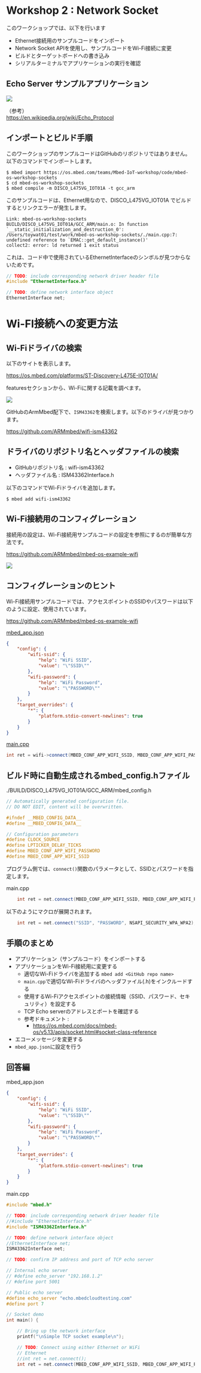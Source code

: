 # Workshop 2 : Network Socket

このワークショップでは、以下を行います

* Ethernet接続用のサンプルコードをインポート
* Network Socket APIを使用し、サンプルコードをWi-Fi接続に変更
* ビルドとターゲットボードへの書き込み
* シリアルターミナルでアプリケーションの実行を確認

## Echo Server サンプルアプリケーション

![](./pict/echoserver.png)

（参考）  
https://en.wikipedia.org/wiki/Echo_Protocol

## インポートとビルド手順

このワークショップのサンプルコードはGitHubのリポジトリではありません。以下のコマンドでインポートします。

```
$ mbed import https://os.mbed.com/teams/Mbed-IoT-workshop/code/mbed-os-workshop-sockets
$ cd mbed-os-workshop-sockets
$ mbed compile -m DISCO_L475VG_IOT01A -t gcc_arm
```

このサンプルコードは、Ethernet用なので、DISCO_L475VG_IOT01A でビルドするとリンクエラーが発生します。

```
Link: mbed-os-workshop-sockets
BUILD/DISCO_L475VG_IOT01A/GCC_ARM/main.o: In function `__static_initialization_and_destruction_0':
/Users/toywat01/test/work/mbed-os-workshop-sockets/./main.cpp:7: undefined reference to `EMAC::get_default_instance()'
collect2: error: ld returned 1 exit status
```
これは、コード中で使用されているEthernetInterfaceのシンボルが見つからないためです。

```cpp
// TODO: include corresponding network driver header file
#include "EthernetInterface.h"

// TODO: define network interface object
EthernetInterface net;
```

# Wi-FI接続への変更方法

## Wi-Fiドライバの検索

以下のサイトを表示します。  

https://os.mbed.com/platforms/ST-Discovery-L475E-IOT01A/

featuresセクションから、Wi-Fiに関する記載を調べます。

![](./pict/wifi.png)

GitHubのArmMbed配下で、`ISM43362`を検索します。以下のドライバが見つかります。

https://github.com/ARMmbed/wifi-ism43362

## ドライバのリポジトリ名とヘッダファイルの検索

* GitHubリポジトリ名 : wifi-ism43362
* ヘッダファイル名 : ISM43362Interface.h

以下のコマンドでWi-Fiドライバを追加します。

```
$ mbed add wifi-ism43362
```

## Wi-Fi接続用のコンフィグレーション

接続用の設定は、Wi-Fi接続用サンプルコードの設定を参照にするのが簡単な方法です。

https://github.com/ARMmbed/mbed-os-example-wifi

![](./pict/wifi_config.png)

## コンフィグレーションのヒント
Wi-Fi接続用サンプルコードでは、アクセスポイントのSSIDやパスワードは以下のように設定、使用されています。

https://github.com/ARMmbed/mbed-os-example-wifi

[mbed_app.json](https://github.com/ARMmbed/mbed-os-example-wifi/blob/700c55a8af59adc649626a903328830b48aa0b4f/mbed_app.json#L1-L17)

```json
{
    "config": {
        "wifi-ssid": {
            "help": "WiFi SSID",
            "value": "\"SSID\""
        },
        "wifi-password": {
            "help": "WiFi Password",
            "value": "\"PASSWORD\""
        }
    },
    "target_overrides": {
        "*": {
            "platform.stdio-convert-newlines": true
        }
    }
}
```

[main.cpp](https://github.com/ARMmbed/mbed-os-example-wifi/blob/700c55a8af59adc649626a903328830b48aa0b4f/main.cpp#L96)

```cpp
int ret = wifi->connect(MBED_CONF_APP_WIFI_SSID, MBED_CONF_APP_WIFI_PASSWORD, NSAPI_SECURITY_WPA_WPA2);
```

## ビルド時に自動生成されるmbed_config.hファイル

./BUILD/DISCO_L475VG_IOT01A/GCC_ARM/mbed_config.h

```cpp
// Automatically generated configuration file.
// DO NOT EDIT, content will be overwritten.

#ifndef __MBED_CONFIG_DATA__
#define __MBED_CONFIG_DATA__

// Configuration parameters
#define CLOCK_SOURCE                                                          USE_PLL_MSI                                                                                      // set by target:DISCO_L475VG_IOT01A
#define LPTICKER_DELAY_TICKS                                                  1                                                                                                // set by target:FAMILY_STM32
#define MBED_CONF_APP_WIFI_PASSWORD                                           "PASSWORD"                                                                                       // set by application
#define MBED_CONF_APP_WIFI_SSID                                               "SSID"                                                                                           // set by application
```

プログラム側では、`connect()`関数のパラメータとして、SSIDとパスワードを指定します。

main.cpp

```cpp
    int ret = net.connect(MBED_CONF_APP_WIFI_SSID, MBED_CONF_APP_WIFI_PASSWORD, NSAPI_SECURITY_WPA_WPA2);
```
以下のようにマクロが展開されます。

```cpp
    int ret = net.connect("SSID", "PASSWORD", NSAPI_SECURITY_WPA_WPA2);
```

## 手順のまとめ

* アプリケーション（サンプルコード）をインポートする
* アプリケーションをWi-Fi接続用に変更する
  * 適切なWi-Fiドライバを追加する `mbed add <GitHub repo name>`
  * `main.cpp`で適切なWi-Fiドライバのヘッダファイル(.h)をインクルードする
  * 使用するWi-Fiアクセスポイントの接続情報（SSID、パスワード、セキュリティ）を設定する
  * TCP Echo serverのアドレスとポートを確認する
  * 参考ドキュメント : 
    * https://os.mbed.com/docs/mbed-os/v5.13/apis/socket.html#socket-class-reference
* エコーメッセージを変更する
* `mbed_app.json`に設定を行う

## 回答編

mbed_app.json

```json
{
    "config": {
        "wifi-ssid": {
            "help": "WiFi SSID",
            "value": "\"SSID\""
        },
        "wifi-password": {
            "help": "WiFi Password",
            "value": "\"PASSWORD\""
        }
    },
    "target_overrides": {
        "*": {
            "platform.stdio-convert-newlines": true
        }
    }
}
```

main.cpp

```cpp
#include "mbed.h"

// TODO: include corresponding network driver header file
//#include "EthernetInterface.h"
#include "ISM43362Interface.h"

// TODO: define network interface object
//EthernetInterface net;
ISM43362Interface net;

// TODO: confirm IP address and port of TCP echo server

// Internal echo server
// #define echo_server "192.168.1.2"
// #define port 5001

// Public echo server
#define echo_server "echo.mbedcloudtesting.com"
#define port 7

// Socket demo
int main() {

    // Bring up the network interface
    printf("\nSimple TCP socket example\n");

    // TODO: Connect using either Ethernet or WiFi
    // Ethernet
    //int ret = net.connect();
    int ret = net.connect(MBED_CONF_APP_WIFI_SSID, MBED_CONF_APP_WIFI_PASSWORD, NSAPI_SECURITY_WPA_WPA2);

```
